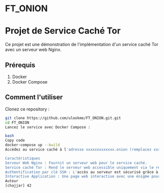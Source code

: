 # FT_ONION

# Projet de Service Caché Tor

Ce projet est une démonstration de l'implémentation d'un service caché Tor avec un serveur web Nginx.

## Prérequis

1. Docker
2. Docker Compose

## Comment l'utiliser

Clonez ce repository :

```bash
git clone https://github.com/ulookme/FT_ONION.git.git
cd FT_ONION
Lancez le service avec Docker Compose :

bash
Copy code
docker-compose up --build
Accédez au service caché à l'adresse xxxxxxxxxxxxx.onion (remplacez xxxxxxxxxxxxx par votre adresse onion spécifique).

Caractéristiques
Serveur Web Nginx : Fournit un serveur web pour le service caché.
Service caché Tor : Rend le serveur web accessible uniquement via le réseau Tor.
Authentification par clé SSH : L'accès au serveur est sécurisé grâce à l'authentification par clé SSH.
Interactive Application : Une page web interactive avec une énigme pour l'utilisateur.
Auteur 
[chajjar] 42

